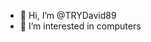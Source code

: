 - 👋 Hi, I’m @TRYDavid89
- 👀 I’m interested in computers

<!---
TRYDavid89/TRYDavid89 is a ✨ special ✨ repository because its `README.md` (this file) appears on your GitHub profile.
You can click the Preview link to take a look at your changes.
--->
